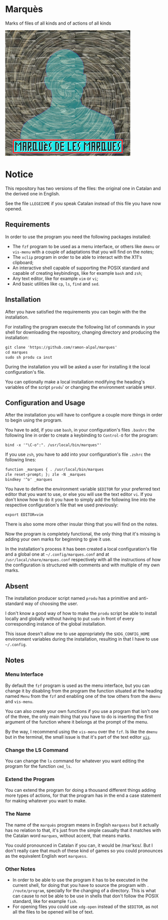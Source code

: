 # Marquès

Marks of files of all kinds and of actions of all kinds

![Marquès' Logo](./logo.png)

# Notice

This repository has two versions of the files: the original one in
Catalan and the derived one in English.

See the file `LLEGEIXME` if you speak Catalan instead of this file you
have now opened.

## Requirements

In order to use the program you need the following packages installed:
- The `fzf` program to be used as a menu interface, or others like
  `dmenu` or `vis-menu` with a couple of adaptations that you will find
  on the notes;
- The `xclip` program in order to be able to interact with the X11's
  clipboard;
- An interactive shell capable of supporting the POSIX standard and
  capable of creating keybindings, like for example `bash` and `zsh`;
- Any text editor, like for example `vim` or `vi`;
- And basic utilities like `cp`, `ls`, `find` and `sed`.

## Installation

After you have satisfied the requirements you can begin with the the
installation.

For installing the program execute the following list of commands in your
shell for downloading the repository, changing directory and producing
the installation:

    git clone 'https://github.com/ramon-alpal/marques'
    cd marques
    sudo sh produ ca inst

During the installation you will be asked a user for installing it the
local configuration's file.

You can optionally make a local installation modifying the heading's
variables of the script `produ`' or changing the environment variable
`$PREF`.

## Configuration and Usage

After the installation you will have to configure a couple more things
in order to begin using the program.

You have to add, if you use `bash`, in your configuration's files
`.bashrc` the following line in order to create a keybinding to
`Control-O` for the program:

    bind -x '"\C-o":". /usr/local/bin/marques"'

If you use `zsh`, you have to add into your configuration's file `.zshrc`
the following lines:

    function _marques { . /usr/local/bin/marques
    zle reset-prompt; }; zle -N _marques
    bindkey '^o' _marques

You have to define the environment variable `$EDITOR` for your preferred
text editor that you want to use, or else you will use the text editor
`vi`. If you don't know how to do it you have to simply add the following
line into the respective configuration's file that we used previously:

    export EDITOR=vim

There is also some more other insular thing that you will find on
the notes.

Now the program is completely functional, the only thing that it's
missing is adding your own marks for beginning to give it use.

In the installation's process it has been created a local
configuration's file and a global one at `~/.config/marques.conf` and at
`/usr/local/share/marques.conf` respectively with all the instructions
of how the configuration is structured with comments and with multiple
of my own marks.

## Absent

The installation producer script named `produ` has a primitive and
anti-standard way of choosing the user.

I don't know a good way of how to make the `produ` script be able to
install locally and globally without having to put `sudo` in front of
every corresponding instance of the global installation.

This issue doesn't allow me to use appropriately the `$XDG_CONFIG_HOME`
environment variables during the installation, resulting in that I have
to use `~/.config`.

## Notes

### Menu Interface

By default the `fzf` program is used as the menu interface, but you can
change it by disabling from the program the function situated at the
heading named `Menu` from the `fzf` and enabling one of the tow others
from the `dmenu` and `vis-menu`.

You can also create your own functions if you use a program that isn't
one of the three, the only main thing that you have to do is inserting the
first argument of the function where it belongs at the prompt of the menu.

By the way, I recommend using the `vis-menu` over the `fzf`. Is like the
`dmenu` but in the terminal, the small issue is that it's part of the
text editor [`vis`](https://github.com/martanne/vis).

### Change the LS Command

You can change the `ls` command for whatever you want editing the
program for the function `cmd_ls`.

### Extend the Program

You can extend the program for doing a thousand different things adding
more types of actions, for that the program has in the end a case
statement for making whatever you want to make.

### The Name

The name of the `marquès` program means in English `marquess` but it
actually has no relation to that, it's just from the simple casualty
that it matches with the Catalan word `marques`, without accent, that
means marks.

You could pronounced in Catalan if you can, it would be /mar'kɛs/. But I
don't really care that much of these kind of games so you could pronounces
as the equivalent English wort `marquess`.

### Other Notes

- In order to be able to use the program it has to be executed in
  the current shell, for doing that you have to source the program with
  `. /route/program`, specially for the changing of a directory. This
  is what can cause to not be able to be use in shells that don't follow
  the POSIX standard, like for example `fish`.
- For opening files you could use `xdg-open` instead of the `$EDITOR`,
  as not all the files to be opened will be of text.
